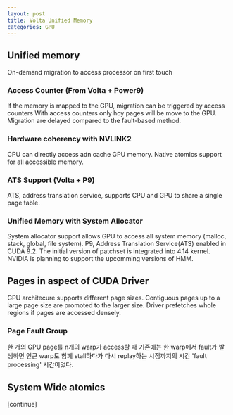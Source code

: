 ```yaml
---
layout: post
title: Volta Unified Memory
categories: GPU
---
```


## Unified memory
On-demand migration to access processor on first touch

### Access Counter  (From Volta + Power9)
If the memory is mapped to the GPU, migration can be triggered by access counters
With access counters only hoy pages will be move to the GPU.
Migration are delayed compared to the fault-based method.

### Hardware coherency with NVLINK2
CPU can directly access adn cache GPU memory.
Native atomics support for all accessible memory.

### ATS Support (Volta + P9)
ATS, address translation service, supports CPU and GPU to share a single page table.

### Unified Memory with System Allocator
System allocator support allows GPU to access all system memory (malloc, stack, global, file system). P9, Address Translation Service(ATS) enabled in CUDA 9.2.
The initial version of patchset is integrated into 4.14 kernel. NVIDIA is planning to support the upcomming versions of HMM.

## Pages in aspect of CUDA Driver
GPU architecure supports different page sizes. Contiguous pages up to a large page size are promoted to the larger size. Driver prefetches whole regions if pages are accessed densely.

### Page Fault Group
한 개의 GPU page를 n개의 warp가 access할 때 기존에는 한 warp에서 fault가 발생하면 인근 warp도 함께 stall하다가 다시 replay하는 시점까지의 시간 'fault processing' 시간이었다.  

## System Wide atomics
[continue]
